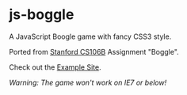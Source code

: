 js-boggle
=========

A JavaScript Boogle game with fancy CSS3 style.

Ported from [Stanford CS106B](http://www.stanford.edu/class/cs106b/) Assignment "Boggle".

Check out the [Example Site](http://zhuogu.github.io/js-boggle/app).

*Warning: The game won't work on IE7 or below!*
